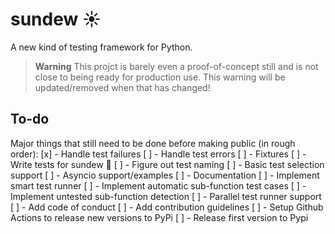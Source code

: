 # sundew ☀️
A new kind of testing framework for Python.

> **Warning**
> This projct is barely even a proof-of-concept still and is not close to being ready for production use. This warning will be updated/removed when that has changed!

## To-do
Major things that still need to be done before making public (in rough order):
[x] - Handle test failures
[ ] - Handle test errors
[ ] - Fixtures
[ ] - Write tests for sundew 🤭
[ ] - Figure out test naming
[ ] - Basic test selection support
[ ] - Asyncio support/examples
[ ] - Documentation
[ ] - Implement smart test runner
[ ] - Implement automatic sub-function test cases
[ ] - Implement untested sub-function detection
[ ] - Parallel test runner support
[ ] - Add code of conduct
[ ] - Add contribution guidelines
[ ] - Setup Github Actions to release new versions to PyPi
[ ] - Release first version to Pypi